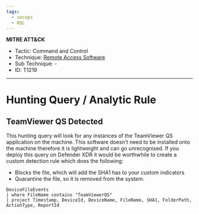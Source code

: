 ```yaml
---
tags:
  - secops
  - KQL
---
```


**MITRE ATT&CK**

- Tactic: Command and Control
- Technique: [Remote Access Software](https://attack.mitre.org/techniques/T1219)
- Sub Technique: -
- ID: T1219

---

# Hunting Query / Analytic Rule

## TeamViewer QS Detected

This hunting query will look for any instances of the TeamViewer QS application on the machine. This software doesn't need to be installed onto the machine therefore it is lightweight and can go unrecognised. If you deploy this query on Defender XDR it would be worthwhile to create a custom detection rule which does the following:
- Blocks the file, which will add the SHA1 has to your custom indicators
- Quarantine the file, so it is removed from the system.

```KQL
DeviceFileEvents
| where FileName contains "TeamViewerQS"
| project Timestamp, DeviceId, DeviceName, FileName, SHA1, FolderPath, ActionType, ReportId
```
